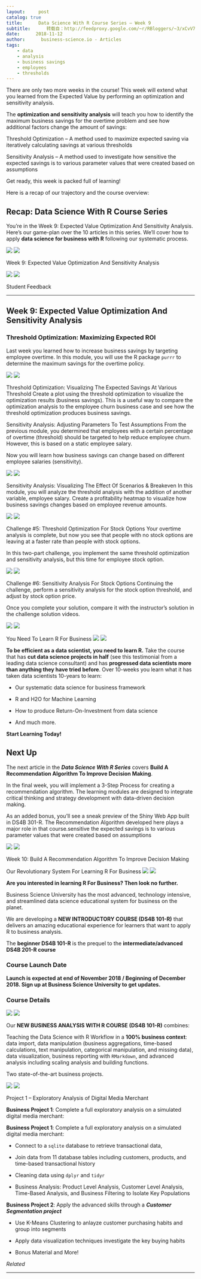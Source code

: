 ```yaml
---
layout:     post
catalog: true
title:      Data Science With R Course Series – Week 9
subtitle:      转载自：http://feedproxy.google.com/~r/RBloggers/~3/xCvV7BxFO4k/
date:      2018-11-12
author:      business-science.io - Articles
tags:
    - data
    - analysis
    - business savings
    - employees
    - thresholds
---
```






There are only two more weeks in the course! This week will extend what you learned from the Expected Value by performing an optimization and sensitivity analysis.

The **optimization and sensitivity analysis** will teach you how to identify the maximum business savings for the overtime problem and see how additional factors change the amount of savings:


Threshold Optimization – A method used to maximize expected saving via iteratively calculating savings at various thresholds


Sensitivity Analysis – A method used to investigate how sensitive the expected savings is to various parameter values that were created based on assumptions


Get ready, this week is packed full of learning!


Here is a recap of our trajectory and the course overview:

## Recap: Data Science With R Course Series

You’re in the Week 9: Expected Value Optimization And Sensitivity Analysis. Here’s our game-plan over the 10 articles in this series. We’ll cover how to apply **data science for business with R** following our systematic process.


![](https://i2.wp.com/www.business-science.io/assets/2018-11-12-data-science-with-R-9/system_week9.png?w=456)
![](https://i2.wp.com/www.business-science.io/assets/2018-11-12-data-science-with-R-9/system_week9.png?w=456)



Week 9: Expected Value Optimization And Sensitivity Analysis



![](https://i0.wp.com/www.business-science.io/assets/2018-11-05-data-science-with-R-8/course_testimonial.png?w=456)
![](https://i0.wp.com/www.business-science.io/assets/2018-11-05-data-science-with-R-8/course_testimonial.png?w=456)



Student Feedback

---

## Week 9: Expected Value Optimization And Sensitivity Analysis

### Threshold Optimization: Maximizing Expected ROI

Last week you learned how to increase business savings by targeting employee overtime. In this module, you will use the R package `purrr` to determine the maximum savings for the overtime policy.


![](https://i1.wp.com/www.business-science.io/assets/2018-11-12-data-science-with-R-9/threshold_optimization.png?w=456)
![](https://i1.wp.com/www.business-science.io/assets/2018-11-12-data-science-with-R-9/threshold_optimization.png?w=456)




Threshold Optimization: Visualizing The Expected Savings At Various Threshold
Create a plot using the threshold optimization to visualize the optimization results (business savings). This is a useful way to compare the optimization analysis to the employee churn business case and see how the threshold optimization produces business savings.





Sensitivity Analysis: Adjusting Parameters To Test Assumptions
From the previous module, you determined that employees with a certain percentage of overtime (threshold) should be targeted to help reduce employee churn. However, this is based on a static employee salary.

Now you will learn how business savings can change based on different employee salaries (sensitivity).


![](https://i1.wp.com/www.business-science.io/assets/2018-11-12-data-science-with-R-9/sensitivity_analysis_1.png?w=456)
![](https://i1.wp.com/www.business-science.io/assets/2018-11-12-data-science-with-R-9/sensitivity_analysis_1.png?w=456)




Sensitivity Analysis: Visualizing The Effect Of Scenarios & Breakeven
In this module, you will analyze the threshold analysis with the addition of another variable, employee salary. Create a profitability heatmap to visualize how business savings changes based on employee revenue amounts.


![](https://i2.wp.com/www.business-science.io/assets/2018-11-12-data-science-with-R-9/sensitivity_analysis_2.png?w=456)
![](https://i2.wp.com/www.business-science.io/assets/2018-11-12-data-science-with-R-9/sensitivity_analysis_2.png?w=456)




Challenge #5: Threshold Optimization For Stock Options
Your overtime analysis is complete, but now you see that people with no stock options are leaving at a faster rate than people with stock options.

In this two-part challenge, you implement the same threshold optimization and sensitivity analysis, but this time for employee stock option.


![](https://i0.wp.com/www.business-science.io/assets/2018-11-12-data-science-with-R-9/challenge5.png?w=456)
![](https://i0.wp.com/www.business-science.io/assets/2018-11-12-data-science-with-R-9/challenge5.png?w=456)




Challenge #6: Sensitivity Analysis For Stock Options
Continuing the challenge, perform a sensitivity analysis for the stock option threshold, and adjust by stock option price.

Once you complete your solution, compare it with the instructor’s solution in the challenge solution videos.


![](https://i1.wp.com/www.business-science.io/assets/2018-11-12-data-science-with-R-9/challenge6.png?w=456)
![](https://i1.wp.com/www.business-science.io/assets/2018-11-12-data-science-with-R-9/challenge6.png?w=456)








You Need To Learn R For Business
![](https://i2.wp.com/www.business-science.io/img/course_logo_full_DS4B_201_R.png?w=456)
![](https://i2.wp.com/www.business-science.io/img/course_logo_full_DS4B_201_R.png?w=456)


**To be efficient as a data scientist, you need to learn R.** Take the course that has **cut data science projects in half** (see this testimonial from a leading data science consultant) and has **progressed data scientists more than anything they have tried before**. Over 10-weeks you learn what it has taken data scientists 10-years to learn:

- Our systematic data science for business framework

- R and H2O for Machine Learning

- How to produce Return-On-Investment from data science

- And much more.



**Start Learning Today!**






## Next Up

The next article in the ***Data Science With R Series*** covers **Build A Recommendation Algorithm To Improve Decision Making**.

In the final week, you will implement a 3-Step Process for creating a recommendation algorithm. The learning modules are designed to integrate critical thinking and strategy development with data-driven decision making.

As an added bonus, you’ll see a sneak preview of the Shiny Web App built in DS4B 301-R. The Recommendation Algorithm developed here plays a major role in that course.sensitive the expected savings is to various parameter values that were created based on assumptions


![](https://i2.wp.com/www.business-science.io/assets/2018-11-12-data-science-with-R-9/system_week10.png?w=456)
![](https://i2.wp.com/www.business-science.io/assets/2018-11-12-data-science-with-R-9/system_week10.png?w=456)



Week 10: Build A Recommendation Algorithm To Improve Decision Making



Our Revolutionary System For Learning R For Business
![](https://i2.wp.com/www.business-science.io/img/course_logo_full_DS4B_101_R.png?w=456)
![](https://i2.wp.com/www.business-science.io/img/course_logo_full_DS4B_101_R.png?w=456)


**Are you interested in learning R For Business? Then look no further.**


Business Science University has the most advanced, technology intensive, and streamlined data science educational system for business on the planet.


We are developing a **NEW INTRODUCTORY COURSE (DS4B 101-R)** that delivers an amazing educational experience for learners that want to apply R to business analysis.


The **beginner DS4B 101-R** is the prequel to the **intermediate/advanced DS4B 201-R course**


### Course Launch Date

**Launch is expected at end of November 2018 / Beginning of December 2018. Sign up at Business Science University to get updates.**

### Course Details

![](https://i2.wp.com/www.business-science.io/img/course_logo_full_DS4B_101_R.png?w=456)
![](https://i2.wp.com/www.business-science.io/img/course_logo_full_DS4B_101_R.png?w=456)


Our **NEW BUSINESS ANALYSIS WITH R COURSE (DS4B 101-R)** combines:


Teaching the Data Science with R Workflow in a **100% business context**: data import, data manipulation (business aggregations, time-based calculations, text manipulation, categorical manipulation, and missing data), data visualization, business reporting with `RMarkdown`, and advanced analysis including scaling analysis and building functions.


Two state-of-the-art business projects.


![](https://i0.wp.com/www.business-science.io/assets/2018-11-04-data-science-with-R-cheatsheet/DS4B_101_R_project1.png?w=456)
![](https://i0.wp.com/www.business-science.io/assets/2018-11-04-data-science-with-R-cheatsheet/DS4B_101_R_project1.png?w=456)


Project 1 – Exploratory Analysis of Digital Media Merchant




**Business Project 1**: Complete a full exploratory analysis on a simulated digital media merchant:


**Business Project 1**: Complete a full exploratory analysis on a simulated digital media merchant:

- Connect to a `sqlite` database to retrieve transactional data,

- Join data from 11 database tables including customers, products, and time-based transactional history

- Cleaning data using `dplyr` and `tidyr`

- Business Analysis: Product Level Analysis, Customer Level Analysis, Time-Based Analysis, and Business Filtering to Isolate Key Populations


**Business Project 2**: Apply the advanced skills through a ***Customer Segmentation project***

- Use K-Means Clustering to anlayze customer purchasing habits and group into segments

- Apply data visualization techniques investigate the key buying habits

- Bonus Material and More!



*Related*








---
